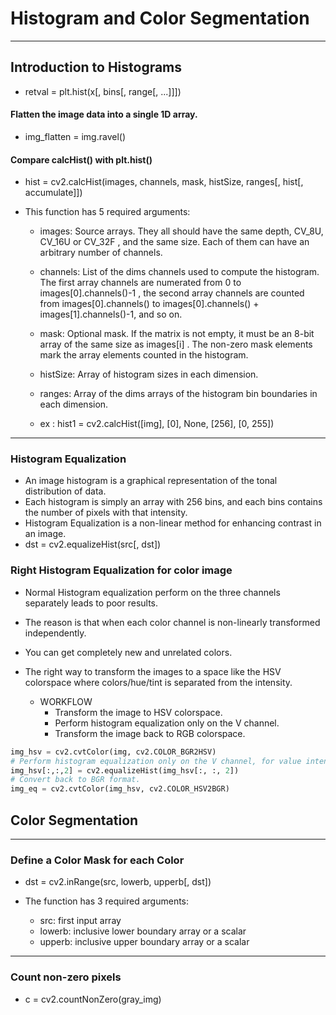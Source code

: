 # Histogram and Color Segmentation
---

## Introduction to Histograms

* retval = plt.hist(x[, bins[, range[, ...]]])

#### Flatten the image data into a single 1D array.
* img_flatten = img.ravel()

#### Compare calcHist() with plt.hist()
* hist = cv2.calcHist(images, channels, mask, histSize, ranges[, hist[, accumulate]])
* This function has 5 required arguments:

  * images: Source arrays. They all should have the same depth, CV_8U, CV_16U or CV_32F , 
  and the same size. Each of them can have an arbitrary number of channels.

  * channels: List of the dims channels used to compute the histogram. 
    The first array channels are numerated from 0 to images[0].channels()-1 , 
    the second array channels are counted from images[0].channels() to
    images[0].channels() + images[1].channels()-1, and so on.

  * mask: Optional mask. If the matrix is not empty, it must be an 8-bit array of the same size as images[i] . 
          The non-zero mask elements mark the array elements counted in the histogram.
  
  * histSize: Array of histogram sizes in each dimension.
  * ranges: Array of the dims arrays of the histogram bin boundaries in each dimension.
  * ex : hist1 = cv2.calcHist([img], [0], None, [256], [0, 255])

---

### Histogram Equalization

* An image histogram is a graphical representation of the tonal distribution of data. 
* Each histogram is simply an array with 256 bins, and each bins contains the number of pixels with that intensity. 
* Histogram Equalization is a non-linear method for enhancing contrast in an image.
* dst = cv2.equalizeHist(src[, dst])

### Right Histogram Equalization for color image

* Normal Histogram equalization perform on the three channels separately leads to poor results. 
* The reason is that when each color channel is non-linearly transformed independently. 
* You can get completely new and unrelated colors.
* The right way to transform the images to a space like the HSV colorspace 
  where colors/hue/tint is separated from the intensity.

  * WORKFLOW
    * Transform the image to HSV colorspace.
    * Perform histogram equalization only on the V channel.
    * Transform the image back to RGB colorspace.

```Python
img_hsv = cv2.cvtColor(img, cv2.COLOR_BGR2HSV)
# Perform histogram equalization only on the V channel, for value intensity.
img_hsv[:,:,2] = cv2.equalizeHist(img_hsv[:, :, 2])
# Convert back to BGR format.
img_eq = cv2.cvtColor(img_hsv, cv2.COLOR_HSV2BGR)
```

## Color Segmentation
---

### Define a Color Mask for each Color

* dst = cv2.inRange(src, lowerb, upperb[, dst]) 
* The function has 3 required arguments:

  * src: first input array
  * lowerb: inclusive lower boundary array or a scalar
  * upperb: inclusive upper boundary array or a scalar

---
### Count non-zero pixels
* c = cv2.countNonZero(gray_img)
